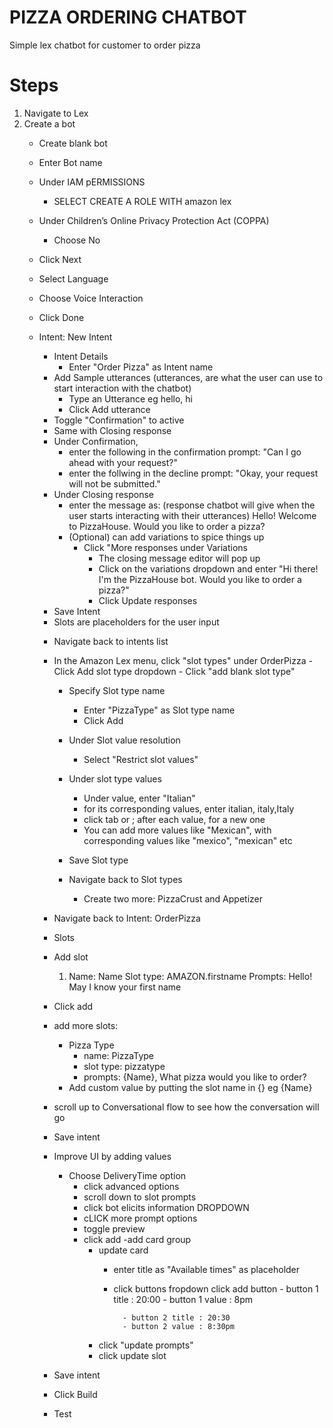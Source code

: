 # PIZZA ORDERING CHATBOT

Simple lex chatbot for customer to order pizza

# Steps
1. Navigate to Lex
2. Create a bot
    - Create blank bot
    - Enter Bot name
    - Under IAM pERMISSIONS
        - SELECT CREATE A ROLE WITH amazon lex
    - Under Children’s Online Privacy Protection Act (COPPA)
        - Choose No
    - Click Next
    - Select Language
    - Choose Voice Interaction
    - Click Done

    - Intent: New Intent
        - Intent Details
            - Enter "Order Pizza" as Intent name
        - Add Sample utterances (utterances, are what the user can use to start interaction with the chatbot)
            - Type an Utterance eg hello, hi
            - Click Add utterance
        - Toggle "Confirmation" to active
        - Same with Closing response
        - Under Confirmation, 
            - enter the following in the confirmation prompt:
                "Can I go ahead with your request?"
            - enter the follwing in the decline prompt:
                "Okay, your request will not be submitted."
        - Under Closing response
            - enter the message as: (response chatbot will give when the user starts interacting with their utterances)
                Hello! Welcome to PizzaHouse. Would you like to order a pizza?
            - (Optional) can add variations to spice things up
                - Click "More responses under Variations
                    - The closing message editor will pop up 
                    - Click on the variations dropdown and enter "Hi there! I'm the PizzaHouse bot. Would you like to order a pizza?"
                    - Click Update responses
        - Save Intent

        * Slots are placeholders for the user input

        - Navigate back to intents list
        - In the Amazon Lex menu, click "slot types" under OrderPizza
            -Click Add slot type dropdown
                - Click "add blank slot type"
            - Specify Slot type name
                - Enter "PizzaType" as Slot type name
                - Click Add
            - Under Slot value resolution
                - Select "Restrict slot values"
            - Under slot type values
                - Under value, enter "Italian"
                - for its corresponding values, enter italian, italy,Italy
                * click tab or ; after each value, for a new one
                - You can add more values like "Mexican", with corresponding values like "mexico", "mexican" etc
            - Save Slot type

            - Navigate back to Slot types
                - Create two more: PizzaCrust and Appetizer

        - Navigate back to Intent: OrderPizza
        - Slots
        - Add slot
            1. Name: Name
                Slot type: AMAZON.firstname
                Prompts: Hello! May I know your first name
        - Click add
        - add more slots:
            - Pizza Type
                - name: PizzaType
                - slot type: pizzatype
                - prompts: {Name}, What pizza would you like to order? 

            * Add custom value by putting the slot name in {} eg {Name}

        - scroll up to Conversational flow to see how the conversation will go

        - Save intent

        - Improve UI by adding values
            - Choose DeliveryTime option
                - click advanced options
                - scroll down to slot prompts
                - click bot elicits information DROPDOWN
                - cLICK more prompt options
                - toggle preview
                - click add
                    -add card group
                    - update card
                        - enter title as "Available times" as placeholder
                        - click buttons fropdown
                            click add button
                                - button 1 title : 20:00
                                - button 1 value : 8pm

                                - button 2 title : 20:30
                                - button 2 value : 8:30pm
                    - click "update prompts"
                    - click update slot
        
        - Save intent

        - Click Build

        - Test



                
